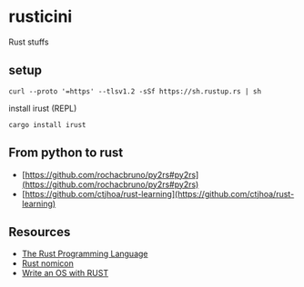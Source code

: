 # rusticini
Rust stuffs


setup
-----

````
curl --proto '=https' --tlsv1.2 -sSf https://sh.rustup.rs | sh
````

install irust (REPL)
````
cargo install irust
````


From python to rust
-------------------

- [https://github.com/rochacbruno/py2rs#py2rs](https://github.com/rochacbruno/py2rs#py2rs)
- [https://github.com/ctjhoa/rust-learning](https://github.com/ctjhoa/rust-learning)


Resources
---------

- [The Rust Programming Language](https://doc.rust-lang.org/book/)
- [Rust nomicon](https://doc.rust-lang.org/nomicon/)
- [Write an OS with RUST](https://os.phil-opp.com/)
